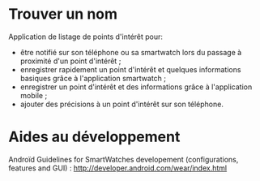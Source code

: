 # Trouver un nom
Application de listage de points d'intérêt pour: 
* être notifié sur son téléphone ou sa smartwatch lors du passage à proximité d'un point d'intérêt ;
* enregistrer rapidement un point d'intérêt et quelques informations basiques grâce à l'application smartwatch ;
* enregistrer un point d'intérêt et des informations grâce à l'application mobile ;
* ajouter des précisions à un point d'intérêt sur son téléphone.

# Aides au développement
Androïd Guidelines for SmartWatches developement (configurations, features and GUI) :
http://developer.android.com/wear/index.html
